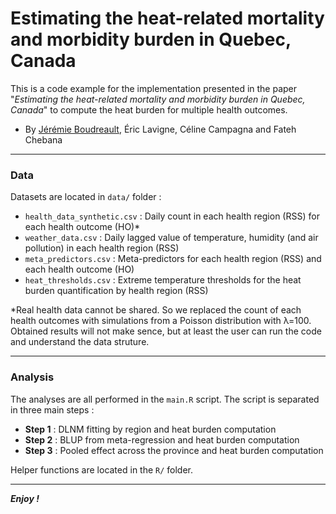 Estimating the heat-related mortality and morbidity burden in Quebec, Canada
================================================================================

This is a code example for the implementation presented in the paper "*Estimating the heat-related mortality and morbidity burden in Quebec, Canada*" to compute the heat burden for multiple health outcomes.

- By [Jérémie Boudreault](https://jeremieboudreault.github.io/), Éric Lavigne, Céline Campagna and Fateh Chebana

---

### Data

Datasets are located in `data/` folder :

- `health_data_synthetic.csv` : Daily count in each health region (RSS) for each health outcome (HO)*
- `weather_data.csv` : Daily lagged value of temperature, humidity (and air pollution) in each health region (RSS)
- `meta_predictors.csv` : Meta-predictors for each health region (RSS) and each health outcome (HO)
- `heat_thresholds.csv` : Extreme temperature thresholds for the heat burden quantification by health region (RSS)

*Real health data cannot be shared. So we replaced the count of each health outcomes with simulations from a Poisson distribution with λ=100. Obtained results will not make sence, but at least the user can run the code and understand the data struture.

---

### Analysis

The analyses are all performed in the `main.R` script. The script is separated in three main steps :

- **Step 1** : DLNM fitting by region and heat burden computation
- **Step 2** : BLUP from meta-regression and heat burden computation
- **Step 3** : Pooled effect across the province  and heat burden computation

Helper functions are located in the `R/` folder.

---

***Enjoy !***